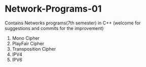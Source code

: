 # Network-Programs-01
Contains Networks programs(7th semester) in C++ (welcome for suggestions and commits for the improvement)

1. Mono Cipher
2. PlayFair Cipher
3. Transposition Cipher
4. IPV4
5. IPV6
